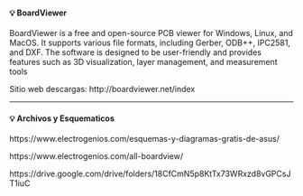 #### 💡 BoardViewer

<p class="fragment" data-fragment-index="1" style="text-align: left;">
  BoardViewer is a free and open-source PCB viewer for Windows, Linux, and MacOS. It supports various file formats, including Gerber, ODB++, IPC2581, and DXF. The software is designed to be user-friendly and provides features such as 3D visualization, layer management, and measurement tools
</p>

<p class="fragment" data-fragment-index="2" style="text-align: left;">
  Sitio web descargas: http://boardviewer.net/index
</p>

---

#### 💡 Archivos y Esquematicos

<p class="fragment" data-fragment-index="1" style="text-align: left;">
    https://www.electrogenios.com/esquemas-y-diagramas-gratis-de-asus/
</p>

<p class="fragment" data-fragment-index="2" style="text-align: left;">
  https://www.electrogenios.com/all-boardview/
</p>

<p class="fragment" data-fragment-index="2" style="text-align: left;">
  https://drive.google.com/drive/folders/18CfCmN5p8KtTx73WRxzd8vGPCsJT1iuC
</p>




